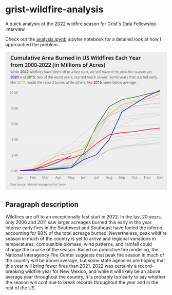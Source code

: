 # grist-wildfire-analysis
A quick analysis of the 2022 wildfire season for Grist's Data Fellowship interview

Check out the [analysis.ipynb](https://github.com/tusharkh/grist-wildfire-analysis/blob/main/analysis.ipynb) jupyter notebook for a detailed look at how I approached the problem.

![chart](https://github.com/tusharkh/grist-wildfire-analysis/blob/main/figures/acres-burned.jpg)

## Paragraph description
Wildfires are off to an exceptionally fast start in 2022. In the last 20 years, only 2006 and 2011 saw larger acreages burned this early in the year. Intense early fires in the Southwest and Southeast have fueled the inferno, accounting for 88% of the total acreage burned. Nevertheless, peak wildfire season in much of the country is yet to arrive and regional variations in temperatures, combustible biomass, wind patterns, and rainfall could change the course of the season. Based on predictive fire modeling, the National Interagency Fire Center suggests that peak fire season in much of the country will be above average, but some state agencies are hoping that this year will bring fewer fires than 2021. 2022 was certainly a record-breaking wildfire year for New Mexico, and while it will likely be an above average year throughout the country, it is probably too early to say whether the season will continue to break records throughout the year and in the rest of the US.
